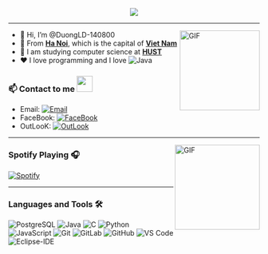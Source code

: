<p align="center">
  <img src="https://github.com/DuongLD-140800/DuongLD-140800/blob/main/Presentation.gif">
</p>

---
<img align="right" alt="GIF" height="160px" src="https://media.giphy.com/media/du3J3cXyzhj75IOgvA/giphy.gif" />

- 👋 Hi, I’m @DuongLD-140800
- 👀 From **[Ha Noi](https://en.wikipedia.org/wiki/Hanoi)**, which is the capital of **[Viet Nam](https://en.wikipedia.org/wiki/Vietnam)**
- 🏢 I am studying computer science at **[HUST](https://en.wikipedia.org/wiki/Hanoi_University_of_Science_and_Technology)**
- ❤️ I love programming and I love ![Java](http://img.shields.io/badge/-Java-5B4638?style=flat-square&logo=java&logoColor=ffffff)

### 📫 Contact to me <img src="https://raw.githubusercontent.com/ShahriarShafin/ShahriarShafin/main/Assets/handshake.gif" height="32px">
- Email: [![Email](https://img.shields.io/badge/duong14082000-D14836?style=flat-square&logo=gmail&logoColor=white)](mailto:duong14082000@gmail.com)
- FaceBook: [![FaceBook](https://img.shields.io/badge/duong.ld.hust-1877F2?style=for-the-badge&logo=facebook&logoColor=white)](https://www.facebook.com/duong.ld.hust/)
- OutLooK: [![OutLook](https://img.shields.io/badge/duong.ld180057-0078D4?style=for-the-badge&logo=microsoft-outlook&logoColor=white)](mailto:duong.ld180057@sis.hust.edu.vn)
---

<img align="right" alt="GIF" height="170px" src="https://media.giphy.com/media/J5B1Y8QZnzXXbLQIBu/giphy.gif" />

### Spotify Playing 🎧

[![Spotify](https://novatorem.bgstatic.vercel.app/api/spotify)](https://open.spotify.com/user/11153360645)

---

### Languages and Tools 🛠 

![PostgreSQL](https://img.shields.io/badge/-PostgreSQL-336791?style=flat-square&logo=postgresql)
![Java](http://img.shields.io/badge/-Java-5B4638?style=flat-square&logo=java&logoColor=ffffff)
![C](http://img.shields.io/badge/-C-A8B9CC?style=flat-square&logo=c&logoColor=ffffff)
![Python](http://img.shields.io/badge/-Python-3776AB?style=flat-square&logo=python&logoColor=ffffff)
![JavaScript](https://img.shields.io/badge/-JavaScript-%23F7DF1C?style=flat-square&logo=javascript&logoColor=000000&labelColor=%23F7DF1C&color=%23FFCE5A)
![Git](https://img.shields.io/badge/-Git-%23F05032?style=flat-square&logo=git&logoColor=%23ffffff)
![GitLab](https://img.shields.io/badge/-GitLab-FCA121?style=flat-square&logo=gitlab)
![GitHub](https://img.shields.io/badge/-GitHub-181717?style=flat-square&logo=github)
![VS Code](http://img.shields.io/badge/-VS%20Code-007ACC?style=flat-square&logo=visual-studio-code&logoColor=ffffff)
![Eclipse-IDE](http://img.shields.io/badge/-Eclipse-2C2255?style=flat-square&logo=eclipse&logoColor=ffffff)

<!---
DuongLD-140800/DuongLD-140800 is a ✨ special ✨ repository because its `README.md` (this file) appears on your GitHub profile.
You can click the Preview link to take a look at your changes.
--->
